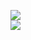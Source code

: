 [![](https://img.shields.io/badge/Made%20With-Github%20Spray-lightgrey.svg?style=for-the-badge&logo=github)](https://github.com/Annihil/github-spray#1449)  
[![](https://i.imgur.com/2DrTn0Z.gif)](https://github.com/Annihil/github-spray)